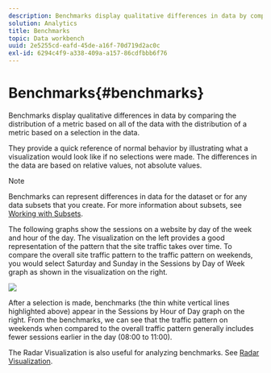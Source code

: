 ```yaml
---
description: Benchmarks display qualitative differences in data by comparing the distribution of a metric based on all of the data with the distribution of a metric based on a selection in the data.
solution: Analytics
title: Benchmarks
topic: Data workbench
uuid: 2e5255cd-eafd-45de-a16f-70d719d2ac0c
exl-id: 6294c4f9-a338-409a-a157-86cdfbbb6f76
---
```

# Benchmarks{#benchmarks}

Benchmarks display qualitative differences in data by comparing the distribution of a metric based on all of the data with the distribution of a metric based on a selection in the data.

 They provide a quick reference of normal behavior by illustrating what a visualization would look like if no selections were made. The differences in the data are based on relative values, not absolute values.

>[!NOTE]
>
>Benchmarks can represent differences in data for the dataset or for any data subsets that you create. For more information about subsets, see [Working with Subsets](../../../home/c-get-started/c-vis/c-wk-subsets/c-wk-subsets.md#concept-43809322b6374d5cb2536630a13e943b).

The following graphs show the sessions on a website by day of the week and hour of the day. The visualization on the left provides a good representation of the pattern that the site traffic takes over time. To compare the overall site traffic pattern to the traffic pattern on weekends, you would select Saturday and Sunday in the Sessions by Day of Week graph as shown in the visualization on the right.

![](assets/wsp_Custom_Benchmarks-Selection.png)

After a selection is made, benchmarks (the thin white vertical lines highlighted above) appear in the Sessions by Hour of Day graph on the right. From the benchmarks, we can see that the traffic pattern on weekends when compared to the overall traffic pattern generally includes fewer sessions earlier in the day (08:00 to 11:00).

The Radar Visualization is also useful for analyzing benchmarks. See [Radar Visualization](../../../home/c-get-started/c-analysis-vis/t-radar-vis.md#task-aeb2531e11ca48b597d5b0d704964dc8).
